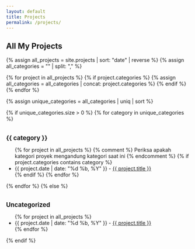 ```yaml
---
layout: default
title: Projects
permalink: /projects/
---
```


## All My Projects

{% assign all_projects = site.projects | sort: "date" | reverse %}
{% assign all_categories = "" | split: "," %} 

{% for project in all_projects %}
{% if project.categories %}
{% assign all_categories = all_categories | concat: project.categories %}
{% endif %}
{% endfor %}

{% assign unique_categories = all_categories | uniq | sort %} 

{% if unique_categories.size > 0 %}
{% for category in unique_categories %}
<h3 style="font-size: 1.2em; margin-top: 2em; margin-bottom: 0.5em;">{{ category }}</h3>
<ul>
{% for project in all_projects %}
{% comment %} Periksa apakah kategori proyek mengandung kategori saat ini {% endcomment %}
{% if project.categories contains category %}
<li>
{{ project.date | date: "%d %b, %Y" }} - <a href="{{ project.url | relative_url }}">{{ project.title }}</a>
</li>
{% endif %}
{% endfor %}
</ul>
{% endfor %}
{% else %}
<h3 style="font-size: 1.2em; margin-top: 2em; margin-bottom: 0.5em;">Uncategorized</h3>
<ul>
{% for project in all_projects %}
<li>
{{ project.date | date: "%d %b, %Y" }} - <a href="{{ project.url | relative_url }}">{{ project.title }}</a>
</li>
{% endfor %}
</ul>
{% endif %}
